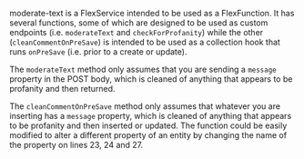 moderate-text is a FlexService intended to be used as a FlexFunction. It has several functions, some of which are designed to be used as custom endpoints (i.e. `moderateText` and `checkForProfanity`) while the other (`cleanCommentOnPreSave`) is intended to be used as a collection hook that runs `onPreSave` (i.e. prior to a create or update).

The `moderateText` method only assumes that you are sending a `message` property in the POST body, which is cleaned of anything that appears to be profanity and then returned.

The `cleanCommentOnPreSave` method only assumes that whatever you are inserting has a `message` property, which is cleaned of anything that appears to be profanity and then inserted or updated. The function could be easily modified to alter a different property of an entity by changing the name of the property on lines 23, 24 and 27.